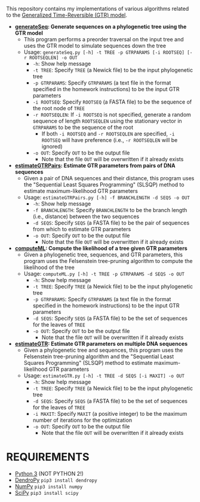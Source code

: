This repository contains my implementations of various algorithms related to the [Generalized Time-Reversible (GTR) model](https://en.wikipedia.org/wiki/Models_of_DNA_evolution#GTR:_Generalised_time-reversible_.28Tavar.C3.A9_1986.29.5B9.5D).

* **[generateSeq](generateSeq.py): Generate sequences on a phylogenetic tree using the GTR model**
    * This program performs a preorder traversal on the input tree and uses the GTR model to simulate sequences down the tree
    * Usage: `generateSeq.py [-h] -t TREE -p GTRPARAMS [-i ROOTSEQ] [-r ROOTSEQLEN] -o OUT`
	    * `-h`: Show help message
    	* `-t TREE`: Specify `TREE` (a Newick file) to be the input phylogenetic tree
	    * `-p GTRPARAMS`: Specify `GTRPARAMS` (a text file in the format specified in the homework instructions) to be the input GTR parameters
    	* `-i ROOTSEQ`: Specify `ROOTSEQ` (a FASTA file) to be the sequence of the root node of `TREE`
	    * `-r ROOTSEQLEN`: If `-i ROOTSEQ` is not specified, generate a random sequence of length `ROOTSEQLEN` using the stationary vector in `GTRPARAMS` to be the sequence of the root
    	    * If both `-i ROOTSEQ` and `-r ROOTSEQLEN` are specified, `-i ROOTSEQ` will have preference (i.e., `-r ROOTSEQLEN` will be ignored)
	    * `-o OUT`: Specify `OUT` to be the output file
    	    * Note that the file `OUT` will be overwritten if it already exists
* **[estimateGTRPairs](estimateGTRPairs.py): Estimate GTR parameters from pairs of DNA sequences**
	* Given a pair of DNA sequences and their distance, this program uses the "Sequential Least Squares Programming" (SLSQP) method to estimate maximum-likelihood GTR parameters
    * Usage: `estimateGTRPairs.py [-h] -f BRANCHLENGTH -d SEQS -o OUT`
	    * `-h`: Show help message
    	* `-f BRANCHLENGTH`: Specify `BRANCHLENGTH` to be the branch length (i.e., distance) between the two sequences
	    * `-d SEQS`: Specify `SEQS` (a FASTA file) to be the pair of sequences from which to estimate GTR parameters
    	* `-o OUT`: Specify `OUT` to be the output file
        	* Note that the file `OUT` will be overwritten if it already exists
* **[computeML](computeML.py): Compute the likelihood of a tree given GTR parameters**
    * Given a phylogenetic tree, sequences, and GTR parameters, this program uses the Felsenstein tree-pruning algorithm to compute the likelihood of the tree
    * Usage: `computeML.py [-h] -t TREE -p GTRPARAMS -d SEQS -o OUT`
	    * `-h`: Show help message
    	* `-t TREE`: Specify `TREE` (a Newick file) to be the input phylogenetic tree
	    * `-p GTRPARAMS`: Specify `GTRPARAMS` (a text file in the format specified in the homework instructions) to be the input GTR parameters
    	* `-d SEQS`: Specify `SEQS` (a FASTA file) to be the set of sequences for the leaves of `TREE`
	    * `-o OUT`: Specify `OUT` to be the output file
    	    * Note that the file `OUT` will be overwritten if it already exists
* **[estimateGTR](estimateGTR.py): Estimate GTR parameters on multiple DNA sequences**
    * Given a phylogenetic tree and sequences, this program uses the Felsenstein tree-pruning algorithm and the "Sequential Least Squares Programming" (SLSQP) method to estimate maximum-likelihood GTR parameters
    * Usage: `estimateGTR.py [-h] -t TREE -d SEQS [-i MAXIT] -o OUT`
	    * `-h`: Show help message
    	* `-t TREE`: Specify `TREE` (a Newick file) to be the input phylogenetic tree
	    * `-d SEQS`: Specify `SEQS` (a FASTA file) to be the set of sequences for the leaves of `TREE`
    	* `-i MAXIT`: Specify `MAXIT` (a positive integer) to be the maximum number of iterations for the optimization
	    * `-o OUT`: Specify `OUT` to be the output file
    	    * Note that the file `OUT` will be overwritten if it already exists

REQUIREMENTS
===
* [Python 3](https://www.python.org/downloads/) (NOT PYTHON 2!)
* [DendroPy](http://www.dendropy.org/) `pip3 install dendropy`
* [NumPy](http://www.numpy.org/) `pip3 install numpy`
* [SciPy](http://scipy.org/) `pip3 install scipy`
